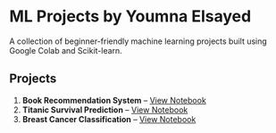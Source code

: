 # ML Projects by Youmna Elsayed

A collection of beginner-friendly machine learning projects built using Google Colab and Scikit-learn.

## Projects
1. **Book Recommendation System** – [View Notebook](BookRecommendationSystem.ipynb)
2. **Titanic Survival Prediction** – [View Notebook](TitanicSurvivalPrediction.ipynb)
3. **Breast Cancer Classification** – [View Notebook](BreastCancerClassification.ipynb)
